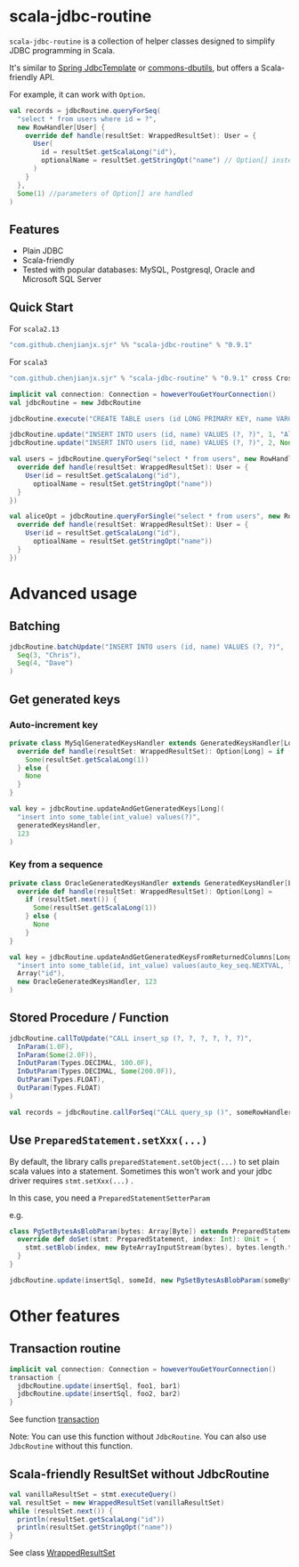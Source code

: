 # scala-jdbc-routine

`scala-jdbc-routine` is a collection of helper classes designed to simplify JDBC programming in Scala.

It's similar to [Spring JdbcTemplate](https://spring.io/guides/gs/relational-data-access)
or [commons-dbutils](https://commons.apache.org/proper/commons-dbutils/examples.html), but offers a Scala-friendly API.

For example, it can work with `Option`.

```scala
val records = jdbcRoutine.queryForSeq(
  "select * from users where id = ?",
  new RowHandler[User] {
    override def handle(resultSet: WrappedResultSet): User = {
      User(
        id = resultSet.getScalaLong("id"),
        optionalName = resultSet.getStringOpt("name") // Option[] instead of null
      )
    }
  },
  Some(1) //parameters of Option[] are handled
)
```

## Features

* Plain JDBC
* Scala-friendly
* Tested with popular databases:  MySQL, Postgresql, Oracle and Microsoft SQL Server

## Quick Start

For `scala2.13`

```scala 
"com.github.chenjianjx.sjr" %% "scala-jdbc-routine" % "0.9.1"
```

For `scala3`

```scala
"com.github.chenjianjx.sjr" % "scala-jdbc-routine" % "0.9.1" cross CrossVersion.for3Use2_13
```

```scala
implicit val connection: Connection = howeverYouGetYourConnection()
val jdbcRoutine = new JdbcRoutine

jdbcRoutine.execute("CREATE TABLE users (id LONG PRIMARY KEY, name VARCHAR(255))")

jdbcRoutine.update("INSERT INTO users (id, name) VALUES (?, ?)", 1, "Alice")
jdbcRoutine.update("INSERT INTO users (id, name) VALUES (?, ?)", 2, None)

val users = jdbcRoutine.queryForSeq("select * from users", new RowHandler[User] {
  override def handle(resultSet: WrappedResultSet): User = {
    User(id = resultSet.getScalaLong("id"),
      optioalName = resultSet.getStringOpt("name"))
  }
})

val aliceOpt = jdbcRoutine.queryForSingle("select * from users", new RowHandler[User] {
  override def handle(resultSet: WrappedResultSet): User = {
    User(id = resultSet.getScalaLong("id"),
      optioalName = resultSet.getStringOpt("name"))
  }
})

```

# Advanced usage

## Batching

```scala
jdbcRoutine.batchUpdate("INSERT INTO users (id, name) VALUES (?, ?)", 
  Seq(3, "Chris"), 
  Seq(4, "Dave")
)
```

## Get generated keys

### Auto-increment key

```scala
private class MySqlGeneratedKeysHandler extends GeneratedKeysHandler[Long] {
  override def handle(resultSet: WrappedResultSet): Option[Long] = if (resultSet.next()) {
    Some(resultSet.getScalaLong(1))
  } else {
    None
  }
}

val key = jdbcRoutine.updateAndGetGeneratedKeys[Long](
  "insert into some_table(int_value) values(?)",
  generatedKeysHandler,
  123
)
```

### Key from a sequence

```scala
private class OracleGeneratedKeysHandler extends GeneratedKeysHandler[Long] {
  override def handle(resultSet: WrappedResultSet): Option[Long] =
    if (resultSet.next()) {
      Some(resultSet.getScalaLong(1))
    } else {
      None
    }
}

val key = jdbcRoutine.updateAndGetGeneratedKeysFromReturnedColumns[Long](
  "insert into some_table(id, int_value) values(auto_key_seq.NEXTVAL, ?)",
  Array("id"),
  new OracleGeneratedKeysHandler, 123
)

```

## Stored Procedure / Function

```scala
jdbcRoutine.callToUpdate("CALL insert_sp (?, ?, ?, ?, ?, ?)",
  InParam(1.0F),
  InParam(Some(2.0F)),
  InOutParam(Types.DECIMAL, 100.0F),
  InOutParam(Types.DECIMAL, Some(200.0F)),
  OutParam(Types.FLOAT),
  OutParam(Types.FLOAT)
)
```

```scala
val records = jdbcRoutine.callForSeq("CALL query_sp ()", someRowHandler)
```

## Use `PreparedStatement.setXxx(...)`

By default, the library calls `preparedStatement.setObject(...)` to set plain scala values into a statement. Sometimes
this won't work and your jdbc driver requires `stmt.setXxx(...)` .

In this case, you need a `PreparedStatementSetterParam`

e.g.

```scala
class PgSetBytesAsBlobParam(bytes: Array[Byte]) extends PreparedStatementSetterParam {
  override def doSet(stmt: PreparedStatement, index: Int): Unit = {
    stmt.setBlob(index, new ByteArrayInputStream(bytes), bytes.length.toLong)
  }
}

jdbcRoutine.update(insertSql, someId, new PgSetBytesAsBlobParam(someBytes))
```

# Other features

## Transaction routine

```scala
implicit val connection: Connection = howeverYouGetYourConnection()
transaction {
  jdbcRoutine.update(insertSql, foo1, bar1)
  jdbcRoutine.update(insertSql, foo2, bar2)
}
```

See function [transaction](lib/src/main/scala/org/sjr/TransactionRoutine.scala)

Note: You can use this function without `JdbcRoutine`. You can also use `JdbcRoutine` without this function.
 

## Scala-friendly ResultSet without JdbcRoutine

```scala
val vanillaResultSet = stmt.executeQuery()
val resultSet = new WrappedResultSet(vanillaResultSet)
while (resultSet.next()) {
  println(resultSet.getScalaLong("id"))
  println(resultSet.getStringOpt("name"))
}
```

See class [WrappedResultSet](lib/src/main/scala/org/sjr/WrappedResultSet.scala)
